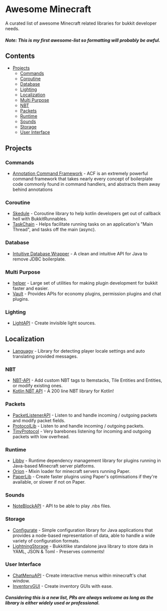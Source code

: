 # Awesome Minecraft

A curated list of awesome Minecraft related libraries for bukkit developer needs.
##### Note: This is my first awesome-list so formatting will probably be awful.

## Contents
- [Projects](#projects)
  - [Commands](#commands)
  - [Coroutine](#coroutine)
  - [Database](#database)
  - [Lighting](#lighting)
  - [Localization](#localization)
  - [Multi Purpose](#multi-purpose)
  - [NBT](#nbt)
  - [Packets](#packets)
  - [Runtime](#runtime)
  - [Sounds](#sounds)
  - [Storage](#storage)
  - [User Interface](#user-interface)

## Projects

### Commands
- [Annotation Command Framework](https://github.com/aikar/commands) - ACF is an extremely powerful command framework that takes nearly every concept of boilerplate code commonly found in command handlers, and abstracts them away behind annotations

### Coroutine
- [Skedule](https://github.com/okkero/Skedule) - Coroutine library to help kotlin developers get out of callback hell with BukkitRunnables.
- [TaskChain](https://github.com/aikar/TaskChain) - Helps facilitate running tasks on an application's "Main Thread", and tasks off the main (async).

### Database
- [Intuitive Database Wrapper](https://github.com/aikar/db) - A clean and intuitive API for Java to remove JDBC boilerplate.

### Multi Purpose
- [helper](https://github.com/lucko/helper) - Large set of utilities for making plugin development for bukkit faster and easier.
- [Vault](https://github.com/milkbowl/Vault) - Provides APIs for economy plugins, permission plugins and chat plugins.

### Lighting
- [LightAPI](https://github.com/Qveshn/LightAPI) - Create invisible light sources.

## Localization
- [Languagy](https://gitlab.com/SamB440/languagy) - Library for detecting player locale settings and auto translating provided messages.

### NBT
- [NBT-API](https://github.com/tr7zw/Item-NBT-API) - Add custom NBT tags to Itemstacks, Tile Entities and Entities, or modify existing ones.
- [Kotlin NBT API](https://gist.github.com/camdenorrb/bec73c5608267f0232bd8f5c42e0784d) - A 200 line NBT library for Kotlin!

### Packets
- [PacketListenerAPI](https://github.com/InventivetalentDev/PacketListenerAPI) - Listen to and handle incoming / outgoing packets and modify packet fields.
- [ProtocolLib](https://github.com/dmulloy2/ProtocolLib) - Listen to and handle incoming / outgoing packets.
- [TinyProtocol](https://github.com/dmulloy2/ProtocolLib/blob/master/TinyProtocol/src/main/java/com/comphenix/tinyprotocol/TinyProtocol.java) - Very barebones listening for incoming and outgoing packets with low overhead.

### Runtime
- [Libby](https://github.com/Byteflux/libby) - Runtime dependency management library for plugins running in Java-based Minecraft server platforms.
- [Orion](https://github.com/OrionMinecraft/Orion) - Mixin loader for minecraft servers running Paper.
- [PaperLib](https://github.com/PaperMC/PaperLib) - Create faster plugins using Paper's optimisations if they're available, or slower if not on Paper.

### Sounds
- [NoteBlockAPI](https://github.com/koca2000/NoteBlockAPI) - API to be able to play .nbs files.

### Storage
- [Configurate](https://github.com/SpongePowered/Configurate) - Simple configuration library for Java applications that provides a node-based representation of data, able to handle a wide variety of configuration formats.
- [LightningStorage](https://github.com/JavaFactoryDev/LightningStorage) - Bukkitlike standalone java library to store data in YAML, JSON & Toml - Preserves comments!

### User Interface
- [ChatMenuAPI](https://github.com/VoxelGamesLib/ChatMenuAPI) - Create interactive menus within minecraft's chat window.
- [InventoryGUI](https://github.com/Phoenix616/InventoryGui) - Create inventory GUIs with ease.


##### Considering this is a new list, PRs are always welcome as long as the library is either widely used or professional.
